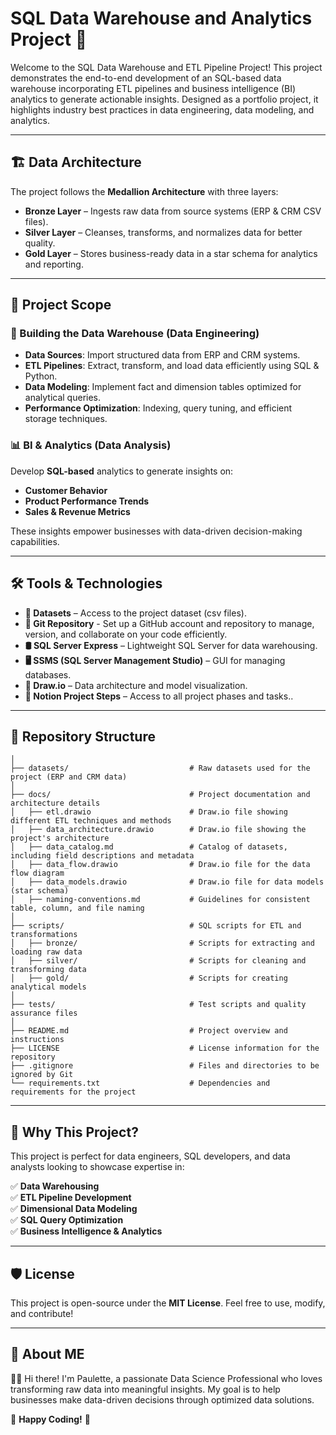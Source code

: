 # SQL Data Warehouse and Analytics Project 🚀
Welcome to the SQL Data Warehouse and ETL Pipeline Project! This project demonstrates the end-to-end development of an SQL-based data warehouse incorporating ETL pipelines and business intelligence (BI) analytics to generate actionable insights. Designed as a portfolio project, it highlights industry best practices in data engineering, data modeling, and analytics.

---

## 🏗️ Data Architecture
The project follows the **Medallion Architecture** with three layers:

- **Bronze Layer** – Ingests raw data from source systems (ERP & CRM CSV files).
- **Silver Layer** – Cleanses, transforms, and normalizes data for better quality.
- **Gold Layer** – Stores business-ready data in a star schema for analytics and reporting.

---

## 📖 Project Scope
### 🔹 Building the Data Warehouse (Data Engineering)
- **Data Sources**: Import structured data from ERP and CRM systems.
- **ETL Pipelines**: Extract, transform, and load data efficiently using SQL & Python.
- **Data Modeling**: Implement fact and dimension tables optimized for analytical queries.
- **Performance Optimization**: Indexing, query tuning, and efficient storage techniques.

### 📊 BI & Analytics (Data Analysis)
Develop **SQL-based** analytics to generate insights on:
- **Customer Behavior**
- **Product Performance Trends**
- **Sales & Revenue Metrics**

These insights empower businesses with data-driven decision-making capabilities.

---

## 🛠️ Tools & Technologies
- **📂 Datasets** – Access to the project dataset (csv files).
- **🔗 Git Repository** - Set up a GitHub account and repository to manage, version, and collaborate on your code efficiently.
- **🛢️ SQL Server Express** – Lightweight SQL Server for data warehousing.
- **🖥️ SSMS (SQL Server Management Studio)** – GUI for managing databases.
- **🎨 Draw.io** – Data architecture and model visualization.
- **📝 Notion Project Steps** – Access to all project phases and tasks..

---

## 📂 Repository Structure

```sql-data-warehouse-project/
│
├── datasets/                           # Raw datasets used for the project (ERP and CRM data)
│
├── docs/                               # Project documentation and architecture details
│   ├── etl.drawio                      # Draw.io file showing different ETL techniques and methods
│   ├── data_architecture.drawio        # Draw.io file showing the project's architecture
│   ├── data_catalog.md                 # Catalog of datasets, including field descriptions and metadata
│   ├── data_flow.drawio                # Draw.io file for the data flow diagram
│   ├── data_models.drawio              # Draw.io file for data models (star schema)
│   ├── naming-conventions.md           # Guidelines for consistent table, column, and file naming
│
├── scripts/                            # SQL scripts for ETL and transformations
│   ├── bronze/                         # Scripts for extracting and loading raw data
│   ├── silver/                         # Scripts for cleaning and transforming data
│   ├── gold/                           # Scripts for creating analytical models
│
├── tests/                              # Test scripts and quality assurance files
│
├── README.md                           # Project overview and instructions
├── LICENSE                             # License information for the repository
├── .gitignore                          # Files and directories to be ignored by Git
└── requirements.txt                    # Dependencies and requirements for the project
```

---

## 🚀 Why This Project?

This project is perfect for data engineers, SQL developers, and data analysts looking to showcase expertise in:

✅ **Data Warehousing**  
✅ **ETL Pipeline Development**  
✅ **Dimensional Data Modeling**  
✅ **SQL Query Optimization**  
✅ **Business Intelligence & Analytics**

---

## 🛡️ License

This project is open-source under the **MIT License**. Feel free to use, modify, and contribute!

---

## 🌟 About ME

👩‍💻 Hi there! I'm Paulette, a passionate Data Science Professional who loves transforming raw data into meaningful insights. My goal is to help businesses make data-driven decisions through optimized data solutions.

🚀 **Happy Coding!** 🚀
